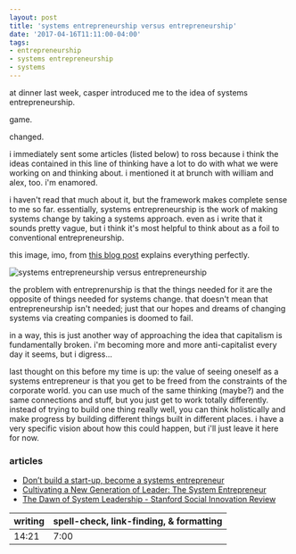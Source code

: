 ```yaml
---
layout: post
title: 'systems entrepreneurship versus entrepreneurship'
date: '2017-04-16T11:11:00-04:00'
tags:
- entrepreneurship
- systems entrepreneurship
- systems
---
```


at dinner last week, casper introduced me to the idea of systems entrepreneurship. 

game. 

changed. 

i immediately sent some articles (listed below) to ross because i think the ideas contained in this line of thinking have a lot to do with what we were working on and thinking about. i mentioned it at brunch with william and alex, too. i'm enamored.

i haven't read that much about it, but the framework makes complete sense to me so far. essentially, systems entrepreneurship is the work of making systems change by taking a systems approach. even as i write that it sounds pretty vague, but i think it's most helpful to think about as a foil to conventional entrepreneurship. 

this image, imo, from [this blog post](http://www.sigeneration.ca/dont-build-start-become-systems-entrepreneur/) explains everything perfectly. 

![systems entrepreneurship versus entrepreneurship](http://www.sigeneration.ca/wp-content/uploads/2015/01/Screen-Shot-2015-01-21-at-4.43.19-PM.png)

the problem with entreprenurship is that the things needed for it are the opposite of things needed for systems change. that doesn't mean that entrepreneurship isn't needed; just that our hopes and dreams of changing systems via creating companies is doomed to fail.

in a way, this is just another way of approaching the idea that capitalism is fundamentally broken. i'm becoming more and more anti-capitalist every day it seems, but i digress...

last thought on this before my time is up: the value of seeing oneself as a systems entrepreneur is that you get to be freed from the constraints of the corporate world. you can use much of the same thinking (maybe?) and the same connections and stuff, but you just get to work totally differently. instead of trying to build one thing really well, you can think holistically and make progress by building different things built in different places. i have a very specific vision about how this could happen, but i'll just leave it here for now. 

### articles

* [Don’t build a start-up, become a systems entrepreneur](http://www.sigeneration.ca/dont-build-start-become-systems-entrepreneur/)
* [Cultivating a New Generation of Leader: The System Entrepreneur](https://www.rockefellerfoundation.org/blog/cultivating-a-new-generation-of-leader-the-system-entrepreneur/)
* [The Dawn of System Leadership - Stanford Social Innovation Review](https://ssir.org/articles/entry/the_dawn_of_system_leadership)

<table>
	<thead>
		<tr>
			<th>writing</th>
			<th>spell-check, link-finding, & formatting</th>
		</tr>
	</thead>
	<tbody>
		<tr>
			<td>14:21</td>
			<td>7:00</td>
		</tr>
	</tbody>
</table>
